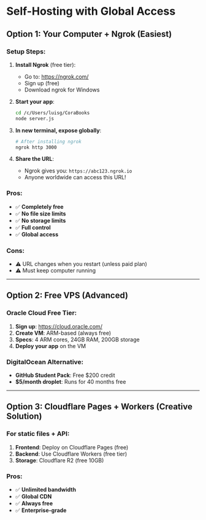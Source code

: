 # Self-Hosting with Global Access

## Option 1: Your Computer + Ngrok (Easiest)

### Setup Steps:

1. **Install Ngrok** (free tier):
   - Go to: https://ngrok.com/
   - Sign up (free)
   - Download ngrok for Windows

2. **Start your app**:
   ```bash
   cd /c/Users/luisg/CoraBooks
   node server.js
   ```

3. **In new terminal, expose globally**:
   ```bash
   # After installing ngrok
   ngrok http 3000
   ```

4. **Share the URL**:
   - Ngrok gives you: `https://abc123.ngrok.io`
   - Anyone worldwide can access this URL!

### Pros:
- ✅ **Completely free**
- ✅ **No file size limits**
- ✅ **No storage limits**
- ✅ **Full control**
- ✅ **Global access**

### Cons:
- ⚠️ URL changes when you restart (unless paid plan)
- ⚠️ Must keep computer running

---

## Option 2: Free VPS (Advanced)

### Oracle Cloud Free Tier:
1. **Sign up**: https://cloud.oracle.com/
2. **Create VM**: ARM-based (always free)
3. **Specs**: 4 ARM cores, 24GB RAM, 200GB storage
4. **Deploy your app** on the VM

### DigitalOcean Alternative:
- **GitHub Student Pack**: Free $200 credit
- **$5/month droplet**: Runs for 40 months free

---

## Option 3: Cloudflare Pages + Workers (Creative Solution)

### For static files + API:
1. **Frontend**: Deploy on Cloudflare Pages (free)
2. **Backend**: Use Cloudflare Workers (free tier)
3. **Storage**: Cloudflare R2 (free 10GB)

### Pros:
- ✅ **Unlimited bandwidth**
- ✅ **Global CDN**
- ✅ **Always free**
- ✅ **Enterprise-grade**